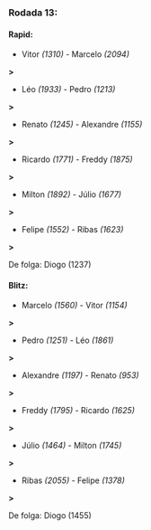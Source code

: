 ### Rodada 13:

#### Rapid:

* Vitor *(1310)*     -     Marcelo *(2094)*

 **>** 
* Léo *(1933)*     -     Pedro *(1213)*

 **>** 
* Renato *(1245)*     -     Alexandre *(1155)*

 **>** 
* Ricardo *(1771)*     -     Freddy *(1875)*

 **>** 
* Milton *(1892)*     -     Júlio *(1677)*

 **>** 
* Felipe *(1552)*     -     Ribas *(1623)*

 **>** 

De folga: Diogo (1237)

#### Blitz:

* Marcelo *(1560)*     -     Vitor *(1154)*

 **>** 
* Pedro *(1251)*     -     Léo *(1861)*

 **>** 
* Alexandre *(1197)*     -     Renato *(953)*

 **>** 
* Freddy *(1795)*     -     Ricardo *(1625)*

 **>** 
* Júlio *(1464)*     -     Milton *(1745)*

 **>** 
* Ribas *(2055)*     -     Felipe *(1378)*

 **>** 

De folga: Diogo (1455)

